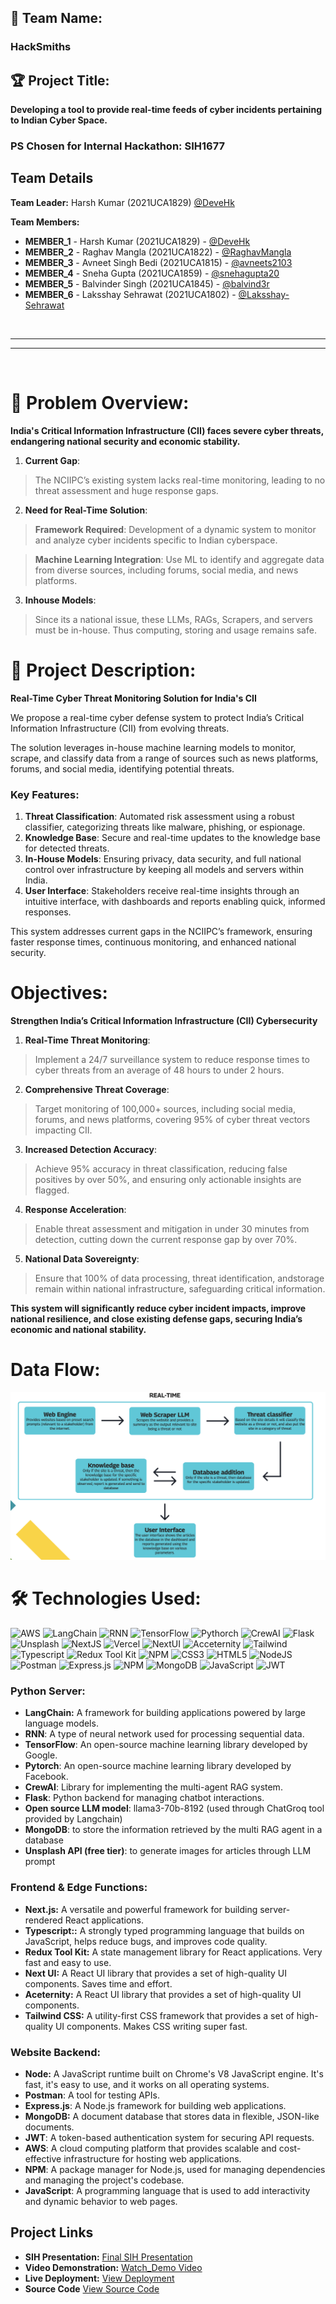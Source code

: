 ## 🚀 **Team Name:**  
### **HackSmiths**

## 🏆 **Project Title:**  
**Developing a tool to provide real-time feeds of
cyber incidents pertaining to Indian Cyber Space.**

### PS Chosen for Internal Hackathon: SIH1677

## Team Details

**Team Leader:** Harsh Kumar (2021UCA1829) [@DeveHk](https://github.com/DeveHk)

**Team Members:**

- **MEMBER_1** - Harsh Kumar   (2021UCA1829) - [@DeveHk](https://github.com/DeveHk)
- **MEMBER_2** - Raghav Mangla (2021UCA1822) - [@RaghavMangla](https://github.com/RaghavMangla)
- **MEMBER_3** - Avneet Singh Bedi (2021UCA1815) - [@avneets2103](https://github.com/avneets2103)
- **MEMBER_4** - Sneha Gupta (2021UCA1859) - [@snehagupta20](https://github.com/snehagupta20)
- **MEMBER_5** - Balvinder Singh (2021UCA1845) - [@balvind3r](https://github.com/balvind3r)
- **MEMBER_6** - Laksshay Sehrawat (2021UCA1802) - [@Laksshay-Sehrawat](https://github.com/Laksshay-Sehrawat)

<br>
<hr>
<hr>
<br>

# 🧐 **Problem Overview:**
**India's Critical Information Infrastructure (CII) faces severe cyber threats, endangering national security and economic stability.**

1. **Current Gap**: 
> The NCIIPC’s existing system lacks real-time monitoring, leading to no threat assessment and huge response gaps.
2. **Need for Real-Time Solution**:
> **Framework Required**: Development of a dynamic system to monitor and analyze cyber incidents
specific to Indian cyberspace.

> **Machine Learning Integration**: Use ML to identify and aggregate data from diverse sources, including
forums, social media, and news platforms.

3. **Inhouse Models**: 

> Since its a national issue, these LLMs, RAGs, Scrapers, and servers must be in-house. Thus computing,
storing and usage remains safe.

# 📄 **Project Description:**  
**Real-Time Cyber Threat Monitoring Solution for India's CII**

We propose a real-time cyber defense system to protect India’s Critical Information Infrastructure (CII) from evolving threats. 

The solution leverages in-house machine learning
models to monitor, scrape, and classify data from a range of sources such as news platforms,
forums, and social media, identifying potential threats.

### **Key Features:**
1. **Threat Classification**: Automated risk assessment using a robust classifier, categorizing
threats like malware, phishing, or espionage.
2. **Knowledge Base**: Secure and real-time updates to the knowledge base for detected
threats.
3. **In-House Models**: Ensuring privacy, data security, and full national control over
infrastructure by keeping all models and servers within India.
4. **User Interface**: Stakeholders receive real-time insights through an intuitive interface, with
dashboards and reports enabling quick, informed responses.

This system addresses current gaps in the NCIIPC’s framework, ensuring faster response
times, continuous monitoring, and enhanced national security.

# **Objectives:**
**Strengthen India’s Critical Information Infrastructure (CII) Cybersecurity**

1. **Real-Time Threat Monitoring**: 
> Implement a 24/7 surveillance system to reduce response times to cyber threats from an average of 48 hours to under 2 hours.
2. **Comprehensive Threat Coverage**: 
> Target monitoring of 100,000+ sources, including social media, forums, and news platforms, covering 95% of cyber threat vectors impacting CII.
3. **Increased Detection Accuracy**: 
> Achieve 95% accuracy in threat classification, reducing false positives by over 50%, and ensuring only actionable insights are flagged.
4. **Response Acceleration**: 
> Enable threat assessment and mitigation in under 30 minutes from detection, cutting down the current response gap by over 70%.
5. **National Data Sovereignty**: 
> Ensure that 100% of data processing, threat identification, andstorage remain within national infrastructure, safeguarding critical information.

**This system will significantly reduce cyber incident impacts, improve national resilience,
and close existing defense gaps, securing India’s economic and national stability.**

# **Data Flow:**
![alt text](image.png)

# 🛠️ **Technologies Used:**  
![AWS](https://img.shields.io/badge/AWS-acdsa?style=for-the-badge&logo=amazonwebservices&logoColor=white&labelColor=%23232F3E&color=%23232F3E)
![LangChain](https://img.shields.io/badge/LangChain-adsac?style=for-the-badge&logo=langchain&logoColor=white&labelColor=%231C3C3C&color=%231C3C3C)
![RNN](https://img.shields.io/badge/RNN-rnn?style=for-the-badge&logoColor=white&labelColor=black&color=black)
![TensorFlow](https://img.shields.io/badge/TensorFlow-rnn?style=for-the-badge&logo=tensorflow&logoColor=white&labelColor=%23FF6F00&color=%23FF6F00)
![Pythorch](https://img.shields.io/badge/Pytorch-rnn?style=for-the-badge&logo=pytorch&logoColor=white&labelColor=%23EE4C2C&color=%23EE4C2C)
![CrewAI](https://img.shields.io/badge/CrewAI-as?style=for-the-badge&logo=crewunited&logoColor=white&labelColor=%23000000&color=%23000000)
![Flask](https://img.shields.io/badge/Flask-as?style=for-the-badge&logo=flask&logoColor=white&labelColor=%23000000&color=%23000000)
![Unsplash](https://img.shields.io/badge/Unsplash-as?style=for-the-badge&logo=unsplash&logoColor=white&labelColor=%23000000&color=%23000000)
![NextJS](https://img.shields.io/badge/NextJS-black?style=for-the-badge&logo=Next.js&logoColor=white&color=black) 
![Vercel](https://img.shields.io/badge/vercel-%23000000.svg?style=for-the-badge&logo=vercel&logoColor=white) 
![NextUI](https://img.shields.io/badge/NextUI-black?style=for-the-badge&logo=nextui&logoColor=black&color=CCFFFF) 
![Acceternity](https://img.shields.io/badge/a-acceternity?style=for-the-badge&logoColor=white&logoSize=auto&label=Acceternity&labelColor=white&color=black)
![Tailwind](https://img.shields.io/badge/Tailwind-b?style=for-the-badge&logo=tailwindcss&logoColor=black&color=06B6D4) 
![Typescript](https://img.shields.io/badge/Typescript-b?style=for-the-badge&logo=typescript&logoColor=white&color=3178C6)
![Redux Tool Kit](https://img.shields.io/badge/Redux%20Tool%20Kit-b?style=for-the-badge&logo=redux&logoColor=white&color=764ABC) 
![NPM](https://img.shields.io/badge/NPM-%23000000.svg?style=for-the-badge&logo=npm&logoColor=white) 
![CSS3](https://img.shields.io/badge/css3-%231572B6.svg?style=for-the-badge&logo=css3&logoColor=white) 
![HTML5](https://img.shields.io/badge/html5-%23E34F26.svg?style=for-the-badge&logo=html5&logoColor=white) 
![NodeJS](https://img.shields.io/badge/node.js-6DA55F?style=for-the-badge&logo=node.js&logoColor=white) 
![Postman](https://img.shields.io/badge/Postman-FF6C37?style=for-the-badge&logo=postman&logoColor=white) 
![Express.js](https://img.shields.io/badge/express.js-%23404d59.svg?style=for-the-badge&logo=express&logoColor=%2361DAFB) 
![NPM](https://img.shields.io/badge/NPM-%23000000.svg?style=for-the-badge&logo=npm&logoColor=white) 
![MongoDB](https://img.shields.io/badge/MongoDB-%234ea94b.svg?style=for-the-badge&logo=mongodb&logoColor=white) 
![JavaScript](https://img.shields.io/badge/javascript-%23323330.svg?style=for-the-badge&logo=javascript&logoColor=%23F7DF1E) 
![JWT](https://img.shields.io/badge/JWT-b?style=for-the-badge&logo=jsonwebtokens&logoColor=white&color=%23000000) 

### **Python Server:**
- **LangChain:** A framework for building applications powered by large language models.
- **RNN**: A type of neural network used for processing sequential data.
- **TensorFlow**: An open-source machine learning library developed by Google.
- **Pytorch**: An open-source machine learning library developed by Facebook.
- **CrewAI**: Library for implementing the multi-agent RAG system.
- **Flask**: Python backend for managing chatbot interactions.
- **Open source LLM model**: llama3-70b-8192 (used through ChatGroq tool provided by Langchain)
- **MongoDB**: to store the information retrieved by the multi RAG agent in a database
- **Unsplash API (free tier)**: to generate images for articles through LLM prompt


### **Frontend & Edge Functions:**
- **Next.js:** A versatile and powerful framework for building server-rendered React applications.
- **Typescript::** A strongly typed programming language that builds on JavaScript, helps reduce bugs, and improves code quality.
- **Redux Tool Kit:** A state management library for React applications. Very fast and easy to use.
- **Next UI:** A React UI library that provides a set of high-quality UI components. Saves time and effort.
- **Aceternity:** A React UI library that provides a set of high-quality UI components.
- **Tailwind CSS:** A utility-first CSS framework that provides a set of high-quality UI components. Makes CSS writing super fast.

### **Website Backend:**
- **Node:** A JavaScript runtime built on Chrome's V8 JavaScript engine. It's fast, it's easy to use, and it works on all operating systems.
- **Postman**: A tool for testing APIs.
- **Express.js**: A Node.js framework for building web applications.
- **MongoDB:** A document database that stores data in flexible, JSON-like documents.
- **JWT**: A token-based authentication system for securing API requests.
- **AWS**: A cloud computing platform that provides scalable and cost-effective infrastructure for hosting web applications.
- **NPM**: A package manager for Node.js, used for managing dependencies and managing the project's codebase.
- **JavaScript**: A programming language that is used to add interactivity and dynamic behavior to web pages.

## Project Links
 
- **SIH Presentation:** [Final SIH Presentation](https://github.com/avneets2103/SIH_INTERNAL_Round_2_HackSmiths/blob/main/files/SIH_PPT_HackSmiths.pdf)
- **Video Demonstration:** [Watch_Demo Video](https://youtu.be/PodnTaBGsXU) <!-- Change live link -->
- **Live Deployment:** [View Deployment](https://sih-app.vercel.app/login)
- **Source Code** [View Source Code](https://github.com/avneets2103/SIH_INTERNAL_Round_2_HackSmiths/tree/main/code)

